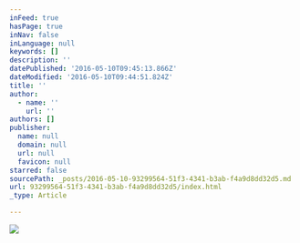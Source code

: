 ```yaml
---
inFeed: true
hasPage: true
inNav: false
inLanguage: null
keywords: []
description: ''
datePublished: '2016-05-10T09:45:13.866Z'
dateModified: '2016-05-10T09:44:51.824Z'
title: ''
author:
  - name: ''
    url: ''
authors: []
publisher:
  name: null
  domain: null
  url: null
  favicon: null
starred: false
sourcePath: _posts/2016-05-10-93299564-51f3-4341-b3ab-f4a9d8dd32d5.md
url: 93299564-51f3-4341-b3ab-f4a9d8dd32d5/index.html
_type: Article

---
```

![](https://the-grid-user-content.s3-us-west-2.amazonaws.com/7e1b21b9-8510-4e94-ba75-30c5cda8fd3d.jpg)
